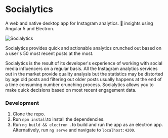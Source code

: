 # Socialytics
A web and native desktop app for Instagram analytics. 🚀 insights using Angular 5 and Electron. 

![Socialytics](https://snag.gy/eMzf5A.jpg)



Socialytics provides quick and actionable analytics crunched out based on a user's 50 most recent posts at the most. 

Socialytics is the result of its developer's experience of working with social media influencers on a regular basis. All the Instagram analytics services out in the market provide quality analysis but the statistics may be distorted by age old posts and filtering out older posts usually happens at the end of a time consuming number crunching process. Socialytics allows you to make quick decisions based on most recent engagement data.



### Development

1. Clone the repo.
2. Run `npm install`to install the dependencies.
3. Run `ng build && electron .`to build and run the app as an electron app.
    Alternatively, run `ng serve` and navigate to `localhost:4200`.

